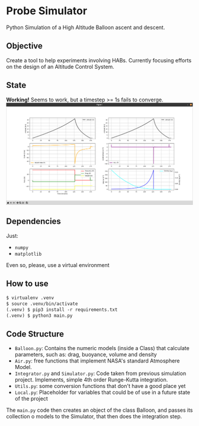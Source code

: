 # Probe Simulator
Python Simulation of a High Altitude Balloon ascent and descent.

## Objective 
Create a tool to help experiments involving HABs. Currently focusing efforts on
the design of an Altitude Control System.

## State
**Working!**
Seems to work, but a timestep >= 1s fails to converge.
![screenshot](assets/screenshot.png)

## Dependencies
Just: 
 - `numpy`
 - `matplotlib`

Even so, please, use a virtual environment

## How to use
```shell
$ virtualenv .venv
$ source .venv/bin/activate
(.venv) $ pip3 install -r requirements.txt
(.venv) $ python3 main.py
```

## Code Structure

 - `Balloon.py`: Contains the numeric models (inside a Class) that calculate parameters, such as: 
 drag, buoyance, volume and density
 - `Air.py`: free functions that implement NASA's standard Atmosphere Model.
 - `Integrator.py` and `Simulator.py`: Code taken from previous simulation project. 
 Implements, simple 4th order Runge-Kutta integration.
 - `Utils.py`: some conversion functions that don't have a good place yet
 - `Local.py`: Placeholder for variables that could be of use in a future state of the project

The `main.py` code then creates an object of the class Balloon, and passes its collection o models
to the Simulator,  that then does the integration step.
